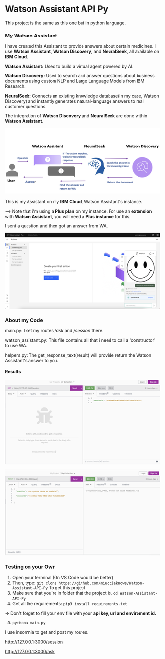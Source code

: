 # Watson Assistant API Py

This project is the same as this [one](https://github.com/miucciaknows/Watson-Assistant-API) but in python language. 

### My Watson Assistant

I have created this Assistant to provide answers about certain medicines. I use **Watson Assistant**, **Watson Discovery**, and **NeuralSeek**, all available on **IBM Cloud**.

**Watson Assistant:** Used to build a virtual agent powered by AI.

**Watson Discovery:** Used to search and answer questions about business documents using custom NLP and Large Language Models from IBM Research.

**NeuralSeek:** Connects an existing knowledge database(in my case, Watson Discovery) and instantly generates natural-language answers to real customer questions.

The integration of **Watson Discovery** and **NeuralSeek** are done within **Watson Assistant**.

![](./Images/01.png)

This is my Assistant on my **IBM Cloud**, Watson Assistant's instance.

--> Note that i'm using a **Plus plan** on my instance. For use an **extension** with **Watson Assistant**, you will need a **Plus instance** for this.

I sent a question and then got an answer from WA.

![](./Images/00.png)

### About my Code

main.py: I set my routes _/ask_ and _/session_ there.

watson_assistant.py: This file contains all that i need to call a 'constructor' to use WA.

helpers.py: The get_response_text(result) will provide return the Watson Assistant's answer to you.

#### Results

![](./Images/02.png)

![](./Images/03.png)

### Testing on your Own

1. Open your terminal (On VS Code would be better)
2. Then, type:
`git clone https://github.com/miucciaknows/Watson-Assistant-API-Py`
To get this project
3. Make sure that you're in folder that the project is.
`cd Watson-Assistant-API-Py`
4. Get all the requirements:
`pip3 install requirements.txt`

-> Don't forget to fill your env file with your **api key, url and enviroment id.**

5. `python3 main.py`

I use insomnia to get and post my routes.


http://127.0.0.1:3000/session

http://127.0.0.1:3000/ask
